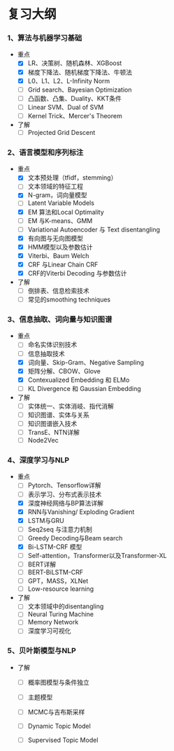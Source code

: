 # 复习大纲

### 1、算法与机器学习基础

- 重点
  - [x] LR、决策树、随机森林、XGBoost
  - [x] 梯度下降法、随机梯度下降法、牛顿法
  - [x] L0、L1、L2、L-Infinity Norm
  - [ ] Grid search、Bayesian Optimization 
  - [ ] 凸函数、凸集、Duality、KKT条件
  - [ ] Linear SVM、Dual of SVM
  - [ ] Kernel Trick、Mercer's Theorem
- 了解 
  - [ ] Projected Grid Descent

### 2、语言模型和序列标注

- 重点
  - [x] 文本预处理（tfidf，stemming） 
  - [ ] 文本领域的特征工程
  - [x] N-gram，词向量模型
  - [ ] Latent Variable Models
  - [x] EM 算法和Local Optimality 
  - [ ] EM 与K-means、GMM
  - [ ] Variational Autoencoder 与 Text disentangling
  - [x] 有向图与无向图模型
  - [x] HMM模型以及参数估计
  - [x] Viterbi、Baum Welch
  - [x] CRF 与Linear Chain CRF
  - [x] CRF的Viterbi Decoding 与参数估计
- 了解
  - [ ] 倒排表、信息检索技术
  - [ ] 常见的smoothing techniques

### 3、信息抽取、词向量与知识图谱

- 重点
  - [ ] 命名实体识别技术
  - [ ] 信息抽取技术
  - [x] 词向量、Skip-Gram、Negative Sampling
  - [x] 矩阵分解、CBOW、Glove
  - [x] Contexualized Embedding 和 ELMo
  - [ ] KL Divergence 和 Gaussian Embedding
- 了解
  - [ ] 实体统一、实体消岐、指代消解
  - [ ] 知识图谱、实体与关系
  - [ ] 知识图谱嵌入技术
  - [ ] TransE、NTN详解
  - [ ] Node2Vec

### 4、深度学习与NLP

- 重点
  - [ ] Pytorch、Tensorflow详解
  - [ ] 表示学习、分布式表示技术
  - [x] 深度神经网络与BP算法详解
  - [x] RNN与Vanishing/ Exploding Gradient
  - [x] LSTM与GRU
  - [ ] Seq2seq 与注意力机制
  - [ ] Greedy Decoding与Beam search
  - [x] Bi-LSTM-CRF 模型
  - [ ] Self-attention，Transformer以及Transformer-XL
  - [ ] BERT详解
  - [ ] BERT-BiLSTM-CRF
  - [ ] GPT，MASS，XLNet
  - [ ] Low-resource learning
- 了解
  - [ ] 文本领域中的disentangling 
  - [ ] Neural Turing Machine
  - [ ] Memory Network 
  - [ ] 深度学习可视化

### 5、贝叶斯模型与NLP

- 了解

  - [ ] 概率图模型与条件独立
  - [ ] 主题模型
  - [ ] MCMC与吉布斯采样
  - [ ] Dynamic Topic Model
  - [ ] Supervised Topic Model 

  





















